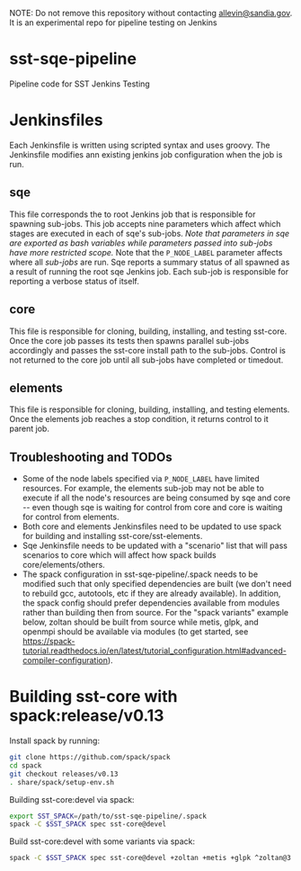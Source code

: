 NOTE: Do not remove this repository without contacting allevin@sandia.gov.  It is an experimental repo for pipeline testing on Jenkins

# sst-sqe-pipeline
Pipeline code for SST Jenkins Testing

# Jenkinsfiles
Each Jenkinsfile is written using scripted syntax and uses groovy. The Jenkinsfile modifies ann existing jenkins job configuration when the job is run.
## sqe
This file corresponds the to root Jenkins job that is responsible for spawning sub-jobs. This job accepts nine parameters which affect which stages are executed in each of sqe's sub-jobs. *Note that parameters in sqe are exported as bash variables while parameters passed into sub-jobs have more restricted scope.* Note that the `P_NODE_LABEL` parameter affects where all *sub-jobs* are run.
Sqe reports a summary status of all spawned as a result of running the root sqe Jenkins job. Each sub-job is responsible for reporting a verbose status of itself.
## core
This file is responsible for cloning, building, installing, and testing sst-core. Once the core job passes its tests then spawns parallel sub-jobs accordingly and passes the sst-core install path to the sub-jobs. Control is not returned to the core job until all sub-jobs have completed or timedout.
## elements
This file is responsible for cloning, building, installing, and testing elements. Once the elements job reaches a stop condition, it returns control to it parent job.

## Troubleshooting and TODOs
- Some of the node labels specified via `P_NODE_LABEL` have limited resources. For example, the elements sub-job may not be able to execute if all the node's resources are being consumed by sqe and core -- even though sqe is waiting for control from core and core is waiting for control from elements.
- Both core and elements Jenkinsfiles need to be updated to use spack for building and installing sst-core/sst-elements.
- Sqe Jenkinsfile needs to be updated with a "scenario" list that will pass scenarios to core which will affect how spack builds core/elements/others.
- The spack configuration in sst-sqe-pipeline/.spack needs to be modified such that only specified dependencies are built (we don't need to rebuild gcc, autotools, etc if they are already available). In addition, the spack config should prefer dependencies available from modules rather than building then from source. For the "spack variants" example below, zoltan should be built from source while metis, glpk, and openmpi should be available via modules (to get started, see https://spack-tutorial.readthedocs.io/en/latest/tutorial_configuration.html#advanced-compiler-configuration).

# Building sst-core with spack:release/v0.13
Install spack by running:
```bash
git clone https://github.com/spack/spack
cd spack
git checkout releases/v0.13
. share/spack/setup-env.sh
```

Building sst-core:devel via spack:
```bash
export SST_SPACK=/path/to/sst-sqe-pipeline/.spack
spack -C $SST_SPACK spec sst-core@devel
```

Build sst-core:devel with some variants via spack:
```bash
spack -C $SST_SPACK spec sst-core@devel +zoltan +metis +glpk ^zoltan@3.83 ^metis@5.1.0 ^glpk@4.54 ^openmpi@2.1.3
```
